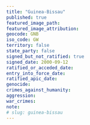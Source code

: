 ```yaml
---
title: "Guinea-Bissau"
published: true
featured_image_path:
featured_image_attribution:
geocode: GNB
iso_code: GW
territory: false
state_party: false
signed_but_not_ratified: true
signed_date: 2000-09-12
ratified_or_acceded_date:
entry_into_force_date:
ratified_apic_date:
genocide:
crimes_against_humanity:
aggression:
war_crimes:
note:
# slug: guinea-bissau
---
```

